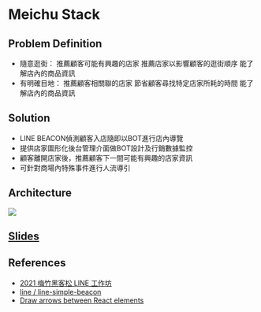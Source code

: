 # Meichu Stack

## Problem Definition
* 隨意逛街：
    推薦顧客可能有興趣的店家
    推薦店家以影響顧客的逛街順序
    能了解店內的商品資訊
* 有明確目地：
    推薦顧客相關聯的店家
    節省顧客尋找特定店家所耗的時間
    能了解店內的商品資訊

## Solution
* LINE BEACON偵測顧客入店隨即以BOT進行店內導覽
* 提供店家圖形化後台管理介面做BOT設計及行銷數據監控
* 顧客離開店家後，推薦顧客下一間可能有興趣的店家資訊
* 可針對商場內特殊事件進行人流導引


## Architecture

![](https://i.imgur.com/zLnIPJq.png)


## [Slides](https://docs.google.com/presentation/d/1sY6Vgy7xKePo3zKjgUkjHitv_ghSBtarfQDOEBsN7Lc/edit?fbclid=IwAR1S1ZsPVYkhrfFBTtSTY5RyXZYiuUQzslf992k5udDd7TyZX1T3G4yixuc#slide=id.p)
## References

- [2021 梅竹黑客松 LINE 工作坊](https://taichunmin.idv.tw/blog/2021-10-16-meichuhackathon2021.html?fbclid=IwAR1m6QiqcOovAyobWHKAgfhnerN3y-SGS5oibyvuuZ8XkSn33vLINEz8lJE)
- [line / line-simple-beacon](https://github.com/line/line-simple-beacon)
- [Draw arrows between React elements](https://github.com/pierpo/react-archer)

